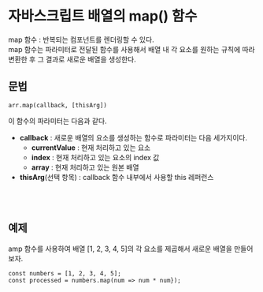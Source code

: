 # 자바스크립트 배열의  map() 함수
map 함수 : 반복되는 컴포넌트를 렌더링할 수 있다.  
map 함수는 파라미터로 전달된 함수를 사용해서 배열 내 각 요소를 원하는 규칙에 따라 변환한 후 그 결과로 새로운 배열을 생성한다.

## 문법
```
arr.map(callback, [thisArg])
```
이 함수의 파라미터는 다음과 같다.
- __callback__ : 새로운 배열의 요소를 생성하는 함수로 파라미터는 다음 세가지이다.
    - __currentValue__ : 현재 처리하고 있는 요소
    - __index__ : 현재 처리하고 있는 요소의 index 값
    - __array__ : 현재 처리하고 있는 원본 배열
- __thisArg__(선택 항목) : callback 함수 내부에서 사용할 this 레퍼런스

<br>
<br>

## 예제
amp 함수를 사용하여 배열 [1, 2, 3, 4, 5]의 각 요소를 제곱해서 새로운 배열을 만들어 보자.
```
const numbers = [1, 2, 3, 4, 5];
const processed = numbers.map(num => num * num});
```